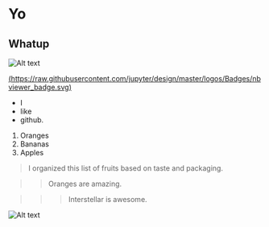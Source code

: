 # Yo

## Whatup 
![Alt text](https://i.makeagif.com/media/2-03-2016/GV_byi.gif)

[(https://raw.githubusercontent.com/jupyter/design/master/logos/Badges/nbviewer_badge.svg)](https://nbviewer.jupyter.org/github/chuckpr/BIOS512/tree/main/)

- I
- like
- github.

1. Oranges
1. Bananas
1. Apples

> I organized this list of fruits based on taste and packaging.

>>Oranges are amazing.

>>>Interstellar is awesome.

![Alt text](https://media1.giphy.com/media/SVCSsoKU5v6ZJLk07n/giphy.gif)
